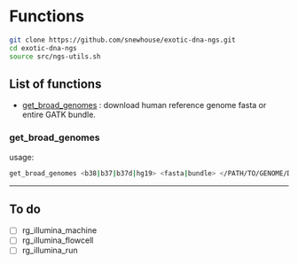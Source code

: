 # Functions

```bash
git clone https://github.com/snewhouse/exotic-dna-ngs.git
cd exotic-dna-ngs
source src/ngs-utils.sh
```

## List of functions

- [get_broad_genomes](#get_broad_genomes) : download human reference genome fasta or entire GATK bundle. 

### get_broad_genomes

usage:

```bash
get_broad_genomes <b38|b37|b37d|hg19> <fasta|bundle> </PATH/TO/GENOME/DIR>
```

*****

## To do

- [ ] rg_illumina_machine  
- [ ] rg_illumina_flowcell 
- [ ] rg_illumina_run   